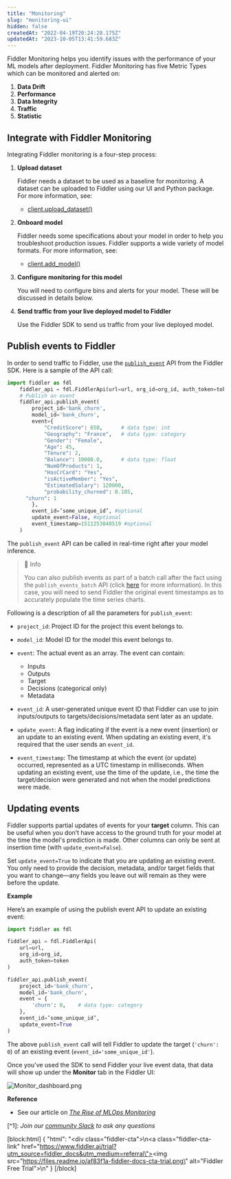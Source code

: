 ```yaml
---
title: "Monitoring"
slug: "monitoring-ui"
hidden: false
createdAt: "2022-04-19T20:24:28.175Z"
updatedAt: "2023-10-05T13:41:59.683Z"
---
```

Fiddler Monitoring helps you identify issues with the performance of your ML models after deployment. Fiddler Monitoring has five Metric Types which can be monitored and alerted on:

1. **Data Drift**
2. **Performance**
3. **Data Integrity**
4. **Traffic**
5. **Statistic**

## Integrate with Fiddler Monitoring

Integrating Fiddler monitoring is a four-step process:

1. **Upload dataset**

   Fiddler needs a dataset to be used as a baseline for monitoring. A dataset can be uploaded to Fiddler using our UI and Python package. For more information, see:

   - [client.upload_dataset()](ref:clientupload_dataset) 

2. **Onboard model**

   Fiddler needs some specifications about your model in order to help you troubleshoot production issues. Fiddler supports a wide variety of model formats. For more information, see:

   - [client.add_model()](ref:clientadd_model)

3. **Configure monitoring for this model**

   You will need to configure bins and alerts for your model. These will be discussed in details below.

4. **Send traffic from your live deployed model to Fiddler**

   Use the Fiddler SDK to send us traffic from your live deployed model.

## Publish events to Fiddler

In order to send traffic to Fiddler, use the [`publish_event`](https://api.fiddler.ai/#client-publish_event) API from the Fiddler SDK. Here is a sample of the API call:

```python Publish Event
import fiddler as fdl
	fiddler_api = fdl.FiddlerApi(url=url, org_id=org_id, auth_token=token)
	# Publish an event
	fiddler_api.publish_event(
		project_id='bank_churn',
		model_id='bank_churn',
		event={
			"CreditScore": 650,      # data type: int
			"Geography": "France",   # data type: category
			"Gender": "Female",
			"Age": 45,
			"Tenure": 2,
			"Balance": 10000.0,      # data type: float
			"NumOfProducts": 1,
			"HasCrCard": "Yes",
			"isActiveMember": "Yes",
			"EstimatedSalary": 120000,
			"probability_churned": 0.105,
      "churn": 1
		},
		event_id=’some_unique_id’, #optional
		update_event=False, #optional
		event_timestamp=1511253040519 #optional
	)
```

The `publish_event` API can be called in real-time right after your model inference. 

> 📘 Info
> 
> You can also publish events as part of a batch call after the fact using the `publish_events_batch` API (click [here](https://api.fiddler.ai/#client-publish_events_batch) for more information). In this case, you will need to send Fiddler the original event timestamps as to accurately populate the time series charts.

Following is a description of all the parameters for `publish_event`:

- `project_id`: Project ID for the project this event belongs to.

- `model_id`: Model ID for the model this event belongs to.

- `event`: The actual event as an array. The event can contain:

  - Inputs
  - Outputs
  - Target
  - Decisions (categorical only)
  - Metadata

- `event_id`: A user-generated unique event ID that Fiddler can use to join inputs/outputs to targets/decisions/metadata sent later as an update.

- `update_event`: A flag indicating if the event is a new event (insertion) or an update to an existing event. When updating an existing event, it's required that the user sends an `event_id`.

- `event_timestamp`: The timestamp at which the event (or update) occurred, represented as a UTC timestamp in milliseconds. When updating an existing event, use the time of the update, i.e., the time the target/decision were generated and not when the model predictions were made.

## Updating events

Fiddler supports partial updates of events for your **target** column. This can be useful when you don’t have access to the ground truth for your model at the time the model's prediction is made. Other columns can only be sent at insertion time (with `update_event=False`).

Set `update_event=True` to indicate that you are updating an existing event. You only need to provide the decision, metadata, and/or target fields that you want to change—any fields you leave out will remain as they were before the update.

**Example**

Here’s an example of using the publish event API to update an existing event:

```python Update Existing Event
import fiddler as fdl

fiddler_api = fdl.FiddlerApi(
	url=url,
	org_id=org_id,
	auth_token=token
)

fiddler_api.publish_event(
	project_id='bank_churn',
	model_id='bank_churn',
	event = {
		'churn': 0,    # data type: category
	},
	event_id=’some_unique_id’,
	update_event=True
)
```

The above `publish_event` call will tell Fiddler to update the target (`'churn': 0`) of an existing event  (`event_id='some_unique_id'`).

Once you’ve used the SDK to send Fiddler your live event data, that data will show up under the **Monitor** tab in the Fiddler UI:

![](https://files.readme.io/978d0c7-Monitor_dashboard.png "Monitor_dashboard.png")

**Reference**

- See our article on [_The Rise of MLOps Monitoring_](https://www.fiddler.ai/blog/the-rise-of-mlops-monitoring)

[^1]\: _Join our [community Slack](https://www.fiddler.ai/slackinvite) to ask any questions_

[block:html]
{
  "html": "<div class=\"fiddler-cta\">\n<a class=\"fiddler-cta-link\" href=\"https://www.fiddler.ai/trial?utm_source=fiddler_docs&utm_medium=referral\"><img src=\"https://files.readme.io/af83f1a-fiddler-docs-cta-trial.png\" alt=\"Fiddler Free Trial\"></a>\n</div>"
}
[/block]
